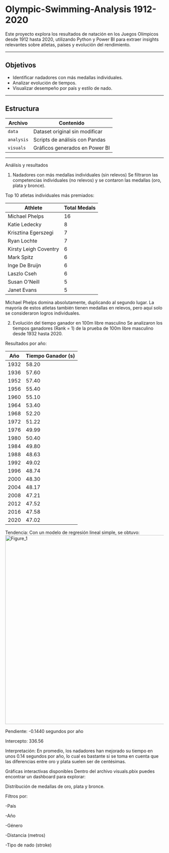 # Olympic-Swimming-Analysis 1912-2020


Este proyecto explora los resultados de natación en los Juegos Olímpicos desde 1912 hasta 2020, utilizando Python y Power BI para extraer insights relevantes sobre atletas, países y evolución del rendimiento.

---

##  Objetivos

- Identificar nadadores con más medallas individuales.
- Analizar evolución de tiempos.
- Visualizar desempeño por país y estilo de nado.
---

##  Estructura

| Archivo         | Contenido                                                                 |
|----------------|--------------------------------------------------------------------------|
| `data`         | Dataset original sin modificar                                           |
| `analysis`     | Scripts de análisis con Pandas                                           |
| `visuals`      | Gráficos generados en Power BI                                           |


---
 Análisis y resultados
 1. Nadadores con más medallas individuales (sin relevos)
Se filtraron las competencias individuales (no relevos) y se contaron las medallas (oro, plata y bronce).

Top 10 atletas individuales más premiados:

| Athlete               | Total Medals |
|-----------------------|--------------|
| Michael Phelps        | 16           |
| Katie Ledecky         | 8            |
| Krisztina Egerszegi   | 7            |
| Ryan Lochte           | 7            |
| Kirsty Leigh Coventry | 6            |
| Mark Spitz            | 6            |
| Inge De Bruijn        | 6            |
| Laszlo Cseh           | 6            |
| Susan O'Neill         | 5            |
| Janet Evans           | 5            |

 Michael Phelps domina absolutamente, duplicando al segundo lugar. La mayoría de estos atletas también tienen medallas en relevos, pero aquí solo se consideraron logros individuales.

 2. Evolución del tiempo ganador en 100m libre masculino
Se analizaron los tiempos ganadores (Rank = 1) de la prueba de 100m libre masculino desde 1932 hasta 2020.

Resultados por año:

| Año  | Tiempo Ganador (s) |
|-------|-------------------|
| 1932  | 58.20             |
| 1936  | 57.60             |
| 1952  | 57.40             |
| 1956  | 55.40             |
| 1960  | 55.10             |
| 1964  | 53.40             |
| 1968  | 52.20             |
| 1972  | 51.22             |
| 1976  | 49.99             |
| 1980  | 50.40             |
| 1984  | 49.80             |
| 1988  | 48.63             |
| 1992  | 49.02             |
| 1996  | 48.74             |
| 2000  | 48.30             |
| 2004  | 48.17             |
| 2008  | 47.21             |
| 2012  | 47.52             |
| 2016  | 47.58             |
| 2020  | 47.02             |

Tendencia: Con un modelo de regresión lineal simple, se obtuvo:
<img width="1000" height="600" alt="Figure_1" src="https://github.com/user-attachments/assets/5675630a-abc9-4af6-ad39-ecedd70ea158" />


Pendiente: -0.1440 segundos por año

Intercepto: 336.56

 Interpretación: En promedio, los nadadores han mejorado su tiempo en unos 0.14 segundos por año, lo cual es bastante si se toma en cuenta que las diferencias entre oro y plata suelen ser de centésimas.



 Gráficas interactivas disponibles
Dentro del archivo visuals.pbix puedes encontrar un dashboard para explorar:

Distribución de medallas de oro, plata y bronce.

Filtros por:

-País

-Año

-Género

-Distancia (metros)

-Tipo de nado (stroke)
